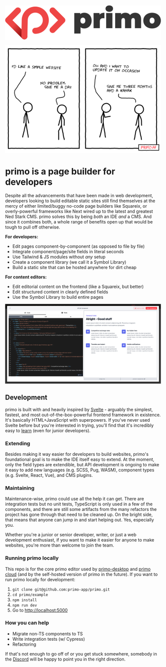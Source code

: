 <p align="center">
  <img src="readme_assets/logo.svg" alt="logo"/>
</p>

<p align="center">
  <img src="readme_assets/comic.png" alt="comic"/>
</p>

# primo is a page builder for developers 

Despite all the advancements that have been made in web development, developers looking to build editable static sites still find themselves at the mercy of either limited/buggy no-code page builders like Squareix, or overly-powerful frameworks like Next wired up to the latest and greatest Ned Stark CMS. primo solves this by being *both* an IDE *and* a CMS. And since it combines both, a whole range of benefits open up that would be tough to pull off otherwise. 

**For developers:**
  * Edit pages component-by-component (as opposed to file by file)
  * Integrate component/page/site fields in literal seconds
  * Use Tailwind & JS modules without *any* setup
  * Create a component library (we call it a Symbol Library) 
  * Build a static site that can be hosted anywhere for dirt cheap

**For content editors:**
  * Edit editorial content on the frontend (like a Squareix, but better)
  * Edit structured content in clearly defined fields
  * Use the Symbol Library to build entire pages


<p align="center">
  <img src="readme_assets/screenshot.png" alt="screenshot"/>
</p>

## Development

primo is built with and heavily inspired by [Svelte](https://svelte.dev/) - arguably the simplest, fastest, and most out-of-the-box-powerful frontend framework in existence. It's basically HTML+JavaScript with superpowers. If you've never used Svelte before but you're interested in trying, you'll find that it's incredibly easy to [learn](https://svelte.dev/tutorial/basics) (even for junior developers).

### Extending

Besides making it way easier for developers to build websites, primo's foundational goal is to make the IDE itself easy to extend. At the moment, only the field types are extendible, but API development is ongoing to make it easy to add new languages (e.g. SCSS, Pug, WASM), component types (e.g. Svelte, React, Vue), and CMS plugins. 

### Maintaining

Maintenance-wise, primo could use all the help it can get. There are integration tests but no unit tests, TypeScript is only used in a few of the components, and there are still some artifacts from the many refactors the project has gone through that need to be cleaned up. On the bright side, that means that anyone can jump in and start helping out. Yes, especially you.

Whether you're a junior or senior developer, writer, or just a web development enthusiast, if you want to make it easier for anyone to make websites, you're more than welcome to join the team.

### Running primo locally

This repo is for the core primo editor used by [primo-desktop](https://github.com/primo-app/primo-desktop) and [primo cloud](https://primocloud.io) (and by the self-hosted version of primo in the future). If you want to run primo locally for development:

1. `git clone git@github.com:primo-app/primo.git`
2. `cd primo/example`
3. `npm install`
4. `npm run dev`
5. Go to [http://localhost:5000](http://localhost:5000)

### How you can help

* Migrate non-TS components to TS
* Write integration tests (w/ Cypress)
* Refactoring

If that's not enough to go off of or you get stuck somewhere, somebody in the [Discord](https://discord.gg/kPsAsq) will be happy to point you in the right direction.